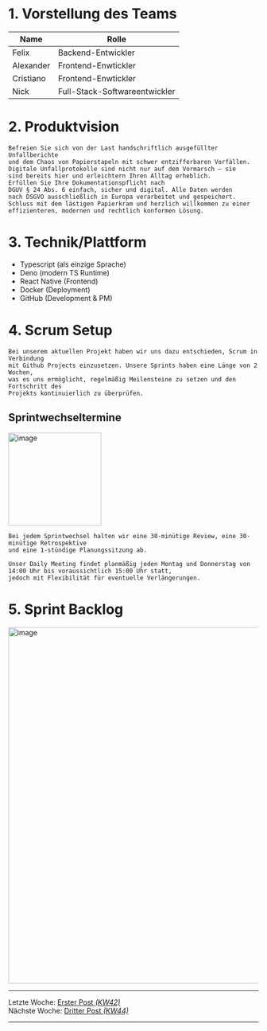 # 1. Vorstellung des Teams

Name | Rolle
-------- | -------- 
Felix    | Backend-Entwickler  
Alexander| Frontend-Enwtickler
Cristiano | Frontend-Enwtickler
Nick |Full-Stack-Softwareentwickler

# 2. Produktvision
```
Befreien Sie sich von der Last handschriftlich ausgefüllter Unfallberichte
und dem Chaos von Papierstapeln mit schwer entzifferbaren Vorfällen. 
Digitale Unfallprotokolle sind nicht nur auf dem Vormarsch – sie 
sind bereits hier und erleichtern Ihren Alltag erheblich. 
Erfüllen Sie Ihre Dokumentationspflicht nach 
DGUV § 24 Abs. 6 einfach, sicher und digital. Alle Daten werden 
nach DSGVO ausschließlich in Europa verarbeitet und gespeichert. 
Schluss mit dem lästigen Papierkram und herzlich willkommen zu einer 
effizienteren, modernen und rechtlich konformen Lösung.
```

# 3. Technik/Plattform
- Typescript (als einzige Sprache)
- Deno (modern TS Runtime)
- React Native (Frontend)
- Docker (Deployment)
- GitHub (Development & PM)

# 4. Scrum Setup
```
Bei unserem aktuellen Projekt haben wir uns dazu entschieden, Scrum in Verbindung 
mit Github Projects einzusetzen. Unsere Sprints haben eine Länge von 2 Wochen, 
was es uns ermöglicht, regelmäßig Meilensteine zu setzen und den Fortschritt des 
Projekts kontinuierlich zu überprüfen.
```
## Sprintwechseltermine
<img width="187" alt="image" src="https://github.com/DH-Karlsruhe/IncidArch-Blog/assets/97988163/092007ac-1693-44c8-9c22-8f73c3501df0">

```
Bei jedem Sprintwechsel halten wir eine 30-minütige Review, eine 30-minütige Retrospektive
und eine 1-stündige Planungssitzung ab.
```

```
Unser Daily Meeting findet planmäßig jeden Montag und Donnerstag von 14:00 Uhr bis voraussichtlich 15:00 Uhr statt,
jedoch mit Flexibilität für eventuelle Verlängerungen.
```

# 5. Sprint Backlog
<img width="716" alt="image" src="https://github.com/DH-Karlsruhe/IncidArch-Blog/assets/97988163/1e95093f-fe26-4ebe-9a4c-3b5d1a338629">



---  
Letzte Woche: [Erster Post _(KW42)_](00_initial_post)  
Nächste Woche: [Dritter Post _(KW44)_](02_Team)

---

<script src="https://utteranc.es/client.js"
        repo="DH-Karlsruhe/IncidArch-Blog"
        issue-term="pathname"
        label="🪀📣"
        theme="preferred-color-scheme"
        crossorigin="anonymous"
        async>
</script>
